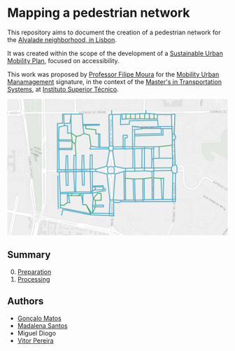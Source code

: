 # Mapping a pedestrian network

This repository aims to document the creation of a pedestrian network for the [Alvalade neighborhood, in Lisbon](https://www.google.com/maps/place/Alvalade,+Lisbon/@38.7549497,-9.1655542,14z/).

It was created within the scope of the development of a [Sustainable Urban Mobility Plan](https://urban-mobility-observatory.transport.ec.europa.eu/sustainable-urban-mobility-plans_en), focused on accessibility. 

This work was proposed by [Professor Filipe Moura](https://fenix.tecnico.ulisboa.pt/homepage/ist14188) for the [Mobility Urban Manamagement](https://fenix.tecnico.ulisboa.pt/disciplinas/GMU-2/2023-2024/2-semestre) signature, in the context of the [Master's in Transportation Systems](https://www.sistemasdetransportes.pt/), at [Instituto Superior Técnico](https://tecnico.ulisboa.pt).

<img src="./files/network.png" style="zoom: 67%;" />



## Summary

0. [Preparation](./0_Preparation/README.md)
0. [Processing](./1_Processing/README.md)



## Authors

- [Gonçalo Matos](https://www.linkedin.com/in/goncalofmatos/)
- [Madalena Santos](https://www.linkedin.com/in/madalena-ayala-santos/)
- Miguel Diogo
- [Vitor Pereira](https://www.linkedin.com/in/v%C3%ADtor-pereira-25506020a/)